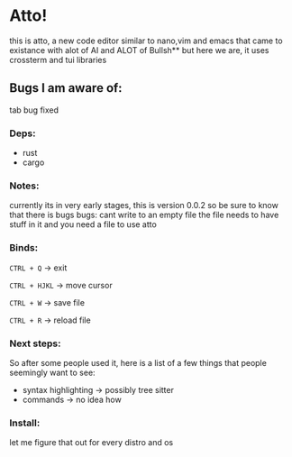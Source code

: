 # Atto!

this is atto, a new code editor similar to nano,vim and emacs that came to existance with alot of AI and ALOT of Bullsh** but here we are, it uses crossterm and tui libraries


## Bugs I am aware of:

tab bug fixed


### Deps: 
  - rust
  - cargo

### Notes:

currently its in very early stages, this is version 0.0.2 so be sure to know that there is bugs 
bugs: cant write to an empty file the file needs to have stuff in it and you need a file to use atto

### Binds:

`CTRL + Q` -> exit

`CTRL + HJKL` -> move cursor

`CTRL + W` -> save file

`CTRL + R` -> reload file

### Next steps:

So after some people used it, here is a list of a few things that people seemingly want to see:

- syntax highlighting -> possibly tree sitter
- commands -> no idea how

### Install:

let me figure that out for every distro and os

